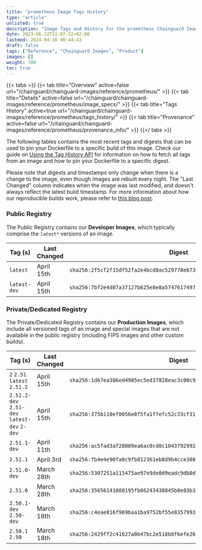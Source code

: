 ```yaml
---
title: "prometheus Image Tags History"
type: "article"
unlisted: true
description: "Image Tags and History for the prometheus Chainguard Image"
date: 2023-06-22T11:07:52+02:00
lastmod: 2024-04-16 00:44:43
draft: false
tags: ["Reference", "Chainguard Images", "Product"]
images: []
weight: 700
toc: true
---
```


{{< tabs >}}
{{< tab title="Overview" active=false url="/chainguard/chainguard-images/reference/prometheus/" >}}
{{< tab title="Details" active=false url="/chainguard/chainguard-images/reference/prometheus/image_specs/" >}}
{{< tab title="Tags History" active=true url="/chainguard/chainguard-images/reference/prometheus/tags_history/" >}}
{{< tab title="Provenance" active=false url="/chainguard/chainguard-images/reference/prometheus/provenance_info/" >}}
{{</ tabs >}}

The following tables contains the most recent tags and digests that can be used to pin your Dockerfile to a specific build of this image. Check our guide on [Using the Tag History API](/chainguard/chainguard-images/using-the-tag-history-api/) for information on how to fetch all tags from an image and how to pin your Dockerfile to a specific digest.

Please note that digests and timestamps only change when there is a change to the image, even though images are rebuilt every night. The "Last Changed" column indicates when the image was last modified, and doesn't always reflect the latest build timestamp. For more information about how our reproducible builds work, please refer to [this blog post](https://www.chainguard.dev/unchained/reproducing-chainguards-reproducible-image-builds).

### Public Registry
The Public Registry contains our **Developer Images**, which typically comprise the `latest*` versions of an image.

| Tag (s)       | Last Changed | Digest                                                                    |
|---------------|--------------|---------------------------------------------------------------------------|
|  `latest`     | April 15th   | `sha256:2f5cf2f15df52fa2e4bcd8ac529778eb73996aad41c60152a67c06f9f014bcca` |
|  `latest-dev` | April 15th   | `sha256:7bf2e4d07a37127b625e8e8a5747617497d011f8fc2d05b6190d9c389b288fb3` |


### Private/Dedicated Registry
The Private/Dedicated Registry contains our **Production Images**, which include all versioned tags of an image and special images that are not available in the public registry (including FIPS images and other custom builds).

| Tag (s)                                       | Last Changed | Digest                                                                    |
|-----------------------------------------------|--------------|---------------------------------------------------------------------------|
|  `2` `2.51` `latest` `2.51.2`                 | April 15th   | `sha256:1db7ea386ed4985ec5ed37828eac3c00c9b7963cc14a400767de477dabe88d7f` |
|  `2.51.2-dev` `2.51-dev` `latest-dev` `2-dev` | April 15th   | `sha256:375b110ef0056e8f5fa1ffefc52c33cf319c714ca94217ceccab7837bb1102f4` |
|  `2.51.1-dev`                                 | April 11th   | `sha256:ac5fad3af28009ea6ac0cd0c10437929922841c1e2366bcede317b404c40ad23` |
|  `2.51.1`                                     | April 3rd    | `sha256:fb4e4e90fa0c9fb812361eb8d9b4cce308b0ba8718b087ad7ad2fdc0b9db1cb3` |
|  `2.51.0-dev`                                 | March 28th   | `sha256:5307251a115475ae97e9de0d9eadc9db0d5d57a74f7dcd5e5128babaab1c3afb` |
|  `2.51.0`                                     | March 28th   | `sha256:35656141080195fb66243438845b8e03b3034901c81323bb59e13754e137d2f1` |
|  `2.50.1-dev` `2.50-dev`                      | March 18th   | `sha256:c4eae816f969baa1ba9752bf55e8357993d3ac3ddf0daa9349b423eb96c48a87` |
|  `2.50.1` `2.50`                              | March 18th   | `sha256:2429ff2c41627a0b47bc2e518b0f6efe26e3c94c286221e8e1b1e22e88ade7cc` |

